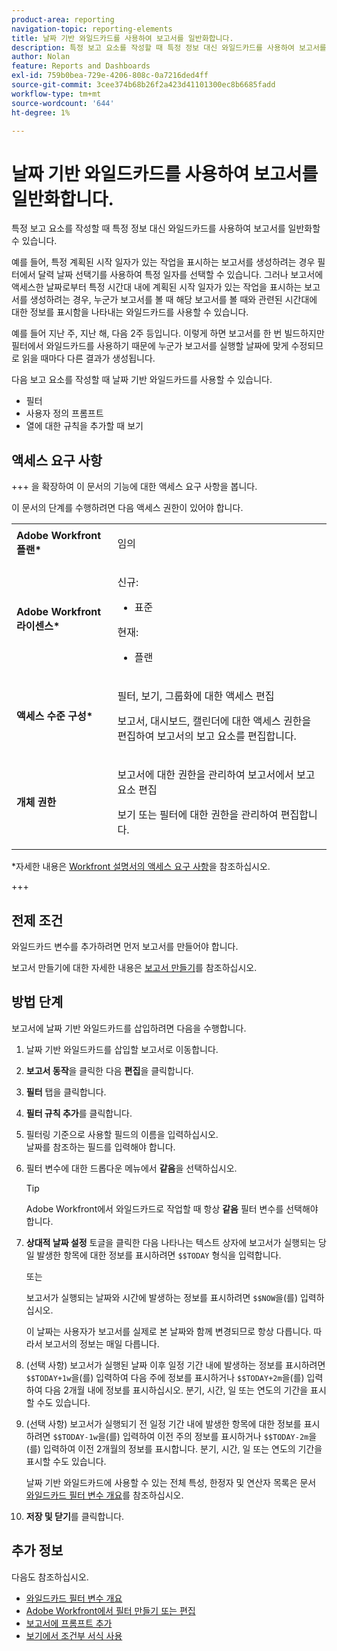 ```yaml
---
product-area: reporting
navigation-topic: reporting-elements
title: 날짜 기반 와일드카드를 사용하여 보고서를 일반화합니다.
description: 특정 보고 요소를 작성할 때 특정 정보 대신 와일드카드를 사용하여 보고서를 일반화할 수 있습니다.
author: Nolan
feature: Reports and Dashboards
exl-id: 759b0bea-729e-4206-808c-0a7216ded4ff
source-git-commit: 3cee374b68b26f2a423d41101300ec8b6685fadd
workflow-type: tm+mt
source-wordcount: '644'
ht-degree: 1%

---
```


# 날짜 기반 와일드카드를 사용하여 보고서를 일반화합니다.

<!-- Audited: 11/2024 -->

특정 보고 요소를 작성할 때 특정 정보 대신 와일드카드를 사용하여 보고서를 일반화할 수 있습니다.

예를 들어, 특정 계획된 시작 일자가 있는 작업을 표시하는 보고서를 생성하려는 경우 필터에서 달력 날짜 선택기를 사용하여 특정 일자를 선택할 수 있습니다. 그러나 보고서에 액세스한 날짜로부터 특정 시간대 내에 계획된 시작 일자가 있는 작업을 표시하는 보고서를 생성하려는 경우, 누군가 보고서를 볼 때 해당 보고서를 볼 때와 관련된 시간대에 대한 정보를 표시함을 나타내는 와일드카드를 사용할 수 있습니다.

예를 들어 지난 주, 지난 해, 다음 2주 등입니다. 이렇게 하면 보고서를 한 번 빌드하지만 필터에서 와일드카드를 사용하기 때문에 누군가 보고서를 실행할 날짜에 맞게 수정되므로 읽을 때마다 다른 결과가 생성됩니다.

다음 보고 요소를 작성할 때 날짜 기반 와일드카드를 사용할 수 있습니다.

* 필터
* 사용자 정의 프롬프트
* 열에 대한 규칙을 추가할 때 보기

## 액세스 요구 사항

+++ 을 확장하여 이 문서의 기능에 대한 액세스 요구 사항을 봅니다.

이 문서의 단계를 수행하려면 다음 액세스 권한이 있어야 합니다.

<table style="table-layout:auto"> 
 <col> 
 <col> 
 <tbody> 
  <tr> 
   <td role="rowheader"><strong>Adobe Workfront 플랜*</strong></td> 
   <td> <p>임의</p> </td> 
  </tr> 
  <tr> 
   <td role="rowheader"><strong>Adobe Workfront 라이센스*</strong></td> 
   <td> 
      <p>신규:</p>
         <ul>
         <li><p>표준</p></li>
         </ul>
      <p>현재:</p>
         <ul>
         <li><p>플랜</p></li>
         </ul>
   </td> 
  </tr> 
  <tr> 
   <td role="rowheader"><strong>액세스 수준 구성*</strong></td> 
   <td> <p>필터, 보기, 그룹화에 대한 액세스 편집</p> <p>보고서, 대시보드, 캘린더에 대한 액세스 권한을 편집하여 보고서의 보고 요소를 편집합니다.</p></td> 
  </tr> 
  <tr> 
   <td role="rowheader"><strong>개체 권한</strong></td> 
   <td> <p>보고서에 대한 권한을 관리하여 보고서에서 보고 요소 편집</p> <p>보기 또는 필터에 대한 권한을 관리하여 편집합니다.</p></td> 
  </tr> 
 </tbody> 
</table>

*자세한 내용은 [Workfront 설명서의 액세스 요구 사항](/help/quicksilver/administration-and-setup/add-users/access-levels-and-object-permissions/access-level-requirements-in-documentation.md)을 참조하십시오.

+++

## 전제 조건

와일드카드 변수를 추가하려면 먼저 보고서를 만들어야 합니다.

보고서 만들기에 대한 자세한 내용은 [보고서 만들기](../../../reports-and-dashboards/reports/creating-and-managing-reports/create-report.md)를 참조하십시오.

## 방법 단계

보고서에 날짜 기반 와일드카드를 삽입하려면 다음을 수행합니다.

1. 날짜 기반 와일드카드를 삽입할 보고서로 이동합니다.
1. **보고서 동작**&#x200B;을 클릭한 다음 **편집**&#x200B;을 클릭합니다.
1. **필터** 탭을 클릭합니다.
1. **필터 규칙 추가**&#x200B;를 클릭합니다.
1. 필터링 기준으로 사용할 필드의 이름을 입력하십시오.\
   날짜를 참조하는 필드를 입력해야 합니다.
1. 필터 변수에 대한 드롭다운 메뉴에서 **같음**&#x200B;을 선택하십시오.

   >[!TIP]
   >
   >Adobe Workfront에서 와일드카드로 작업할 때 항상 **같음** 필터 변수를 선택해야 합니다.

1. **상대적 날짜 설정** 토글을 클릭한 다음 나타나는 텍스트 상자에 보고서가 실행되는 당일 발생한 항목에 대한 정보를 표시하려면 `$$TODAY` 형식을 입력합니다.

   또는

   보고서가 실행되는 날짜와 시간에 발생하는 정보를 표시하려면 `$$NOW`을(를) 입력하십시오.

   이 날짜는 사용자가 보고서를 실제로 본 날짜와 함께 변경되므로 항상 다릅니다. 따라서 보고서의 정보는 매일 다릅니다.

1. (선택 사항) 보고서가 실행된 날짜 이후 일정 기간 내에 발생하는 정보를 표시하려면 `$$TODAY+1w`을(를) 입력하여 다음 주에 정보를 표시하거나 `$$TODAY+2m`을(를) 입력하여 다음 2개월 내에 정보를 표시하십시오. 분기, 시간, 일 또는 연도의 기간을 표시할 수도 있습니다.
1. (선택 사항) 보고서가 실행되기 전 일정 기간 내에 발생한 항목에 대한 정보를 표시하려면 `$$TODAY-1w`을(를) 입력하여 이전 주의 정보를 표시하거나 `$$TODAY-2m`을(를) 입력하여 이전 2개월의 정보를 표시합니다. 분기, 시간, 일 또는 연도의 기간을 표시할 수도 있습니다.

   날짜 기반 와일드카드에 사용할 수 있는 전체 특성, 한정자 및 연산자 목록은 문서 [와일드카드 필터 변수 개요](../../../reports-and-dashboards/reports/reporting-elements/understand-wildcard-filter-variables.md)를 참조하십시오.

1. **저장 및 닫기**&#x200B;를 클릭합니다.

## 추가 정보

다음도 참조하십시오.

<!--outdated: * [Basic Report Creation Program](https://one.workfront.com/s/basic-report-creation-program) -->
* [와일드카드 필터 변수 개요](../../../reports-and-dashboards/reports/reporting-elements/understand-wildcard-filter-variables.md)
* [Adobe Workfront에서 필터 만들기 또는 편집](../../../reports-and-dashboards/reports/reporting-elements/create-filters.md)
* [보고서에 프롬프트 추가](../../../reports-and-dashboards/reports/creating-and-managing-reports/add-prompt-report.md)
* [보기에서 조건부 서식 사용](../../../reports-and-dashboards/reports/reporting-elements/use-conditional-formatting-views.md)
